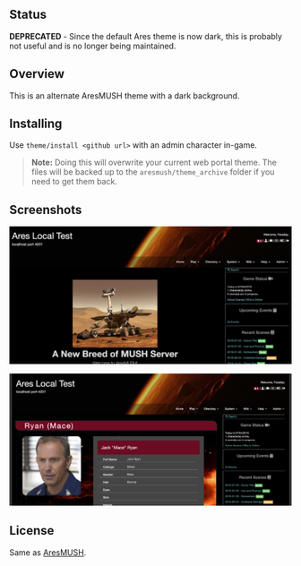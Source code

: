 ## Status

**DEPRECATED** - Since the default Ares theme is now dark, this is probably not useful and is no longer being maintained.

## Overview

This is an alternate AresMUSH theme with a dark background.

## Installing

Use `theme/install <github url>` with an admin character in-game.

> **Note:** Doing this will overwrite your current web portal theme. The files will be backed up to the `aresmush/theme_archive` folder if you need to get them back.

## Screenshots

![Home Page](home.png)

![Character Page](character.png)

## License

Same as [AresMUSH](https://aresmush.com/license).